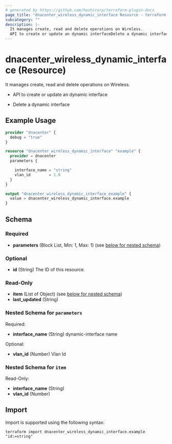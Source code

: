 ```yaml
---
# generated by https://github.com/hashicorp/terraform-plugin-docs
page_title: "dnacenter_wireless_dynamic_interface Resource - terraform-provider-dnacenter"
subcategory: ""
description: |-
  It manages create, read and delete operations on Wireless.
  API to create or update an dynamic interfaceDelete a dynamic interface
---
```


# dnacenter_wireless_dynamic_interface (Resource)

It manages create, read and delete operations on Wireless.

- API to create or update an dynamic interface

- Delete a dynamic interface

## Example Usage

```terraform
provider "dnacenter" {
  debug = "true"
}

resource "dnacenter_wireless_dynamic_interface" "example" {
  provider = dnacenter
  parameters {

    interface_name = "string"
    vlan_id        = 1.0
  }
}

output "dnacenter_wireless_dynamic_interface_example" {
  value = dnacenter_wireless_dynamic_interface.example
}
```

<!-- schema generated by tfplugindocs -->
## Schema

### Required

- **parameters** (Block List, Min: 1, Max: 1) (see [below for nested schema](#nestedblock--parameters))

### Optional

- **id** (String) The ID of this resource.

### Read-Only

- **item** (List of Object) (see [below for nested schema](#nestedatt--item))
- **last_updated** (String)

<a id="nestedblock--parameters"></a>
### Nested Schema for `parameters`

Required:

- **interface_name** (String) dynamic-interface name

Optional:

- **vlan_id** (Number) Vlan Id


<a id="nestedatt--item"></a>
### Nested Schema for `item`

Read-Only:

- **interface_name** (String)
- **vlan_id** (Number)

## Import

Import is supported using the following syntax:

```shell
terraform import dnacenter_wireless_dynamic_interface.example "id:=string"
```
